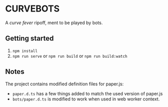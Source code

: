 # CURVEBOTS

A _curve fever_ ripoff, ment to be played by bots.

## Getting started

1. `npm install`
2. `npm run serve` or `npm run build` or `npm run build:watch`

## Notes

The project contains modified definition files for paper.js:

* `paper.d.ts` has a few things added to match the used version of paper.js
* `bots/paper.d.ts` is modified to work when used in web worker context.
